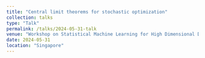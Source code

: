 ```yaml
---
title: "Central limit theorems for stochastic optimization"
collection: talks
type: "Talk"
permalink: /talks/2024-05-31-talk
venue: "Workshop on Statistical Machine Learning for High Dimensional Data, Institute for Mathematical Sciences, National University of Singapore"
date: 2024-05-31
location: "Singapore"
---
```

